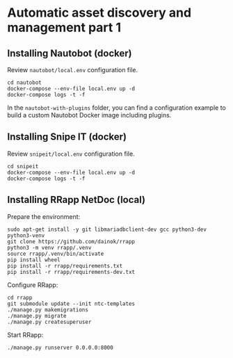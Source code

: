 # Automatic asset discovery and management part 1

## Installing Nautobot (docker)

Review `nautobot/local.env` configuration file.

~~~
cd nautobot
docker-compose --env-file local.env up -d
docker-compose logs -t -f
~~~

In the `nautobot-with-plugins` folder, you can find a configuration example to build a custom Nautobot Docker image including plugins.

## Installing Snipe IT (docker)

Review `snipeit/local.env` configuration file.

~~~
cd snipeit
docker-compose --env-file local.env up -d
docker-compose logs -t -f
~~~

## Installing RRapp NetDoc (local)

Prepare the environment:

~~~
sudo apt-get install -y git libmariadbclient-dev gcc python3-dev python3-venv
git clone https://github.com/dainok/rrapp
python3 -m venv rrapp/.venv
source rrapp/.venv/bin/activate
pip install wheel
pip install -r rrapp/requirements.txt
pip install -r rrapp/requirements-dev.txt
~~~

Configure RRapp:

~~~
cd rrapp
git submodule update --init ntc-templates
./manage.py makemigrations
./manage.py migrate
./manage.py createsuperuser
~~~

Start RRapp:

~~~
./manage.py runserver 0.0.0.0:8000
~~~
